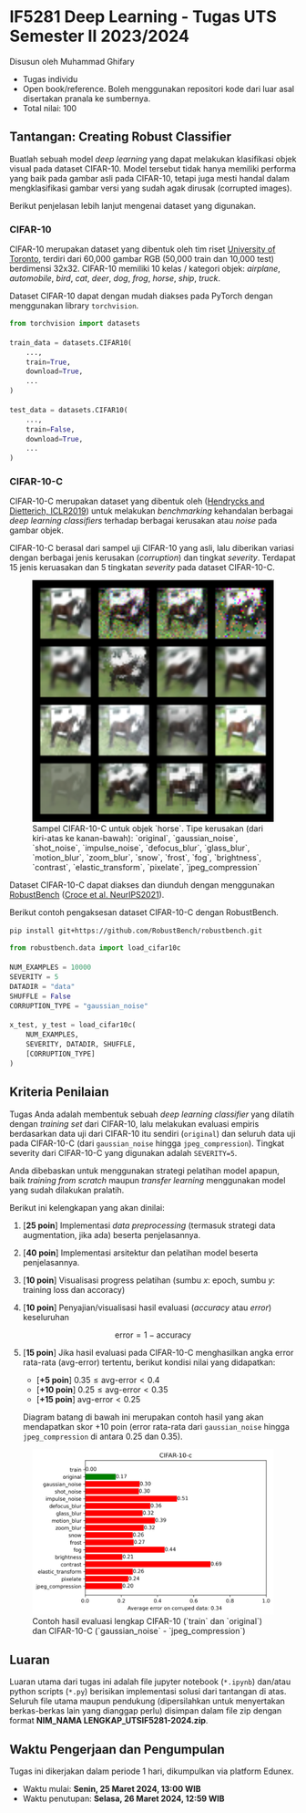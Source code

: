 # IF5281 Deep Learning - Tugas UTS Semester II 2023/2024
Disusun oleh Muhammad Ghifary

- Tugas individu 
- Open book/reference. Boleh menggunakan repositori kode dari luar asal disertakan pranala ke sumbernya.
- Total nilai: 100


## Tantangan: Creating Robust Classifier
Buatlah sebuah model *deep learning* yang dapat melakukan klasifikasi objek visual pada dataset CIFAR-10. Model tersebut tidak hanya memiliki performa yang baik pada gambar asli pada CIFAR-10, tetapi juga mesti handal dalam mengklasifikasi gambar versi yang sudah agak dirusak (corrupted images).

Berikut penjelasan lebih lanjut mengenai dataset yang digunakan.

### CIFAR-10
CIFAR-10 merupakan dataset yang dibentuk oleh tim riset [University of Toronto](https://www.cs.toronto.edu/~kriz/cifar.html), terdiri dari 60,000 gambar RGB (50,000 train dan 10,000 test) berdimensi 32x32. CIFAR-10 memiliki 10 kelas / kategori objek: *airplane*, *automobile*, *bird*, *cat*, *deer*, *dog*, *frog*, *horse*, *ship*, *truck*.

Dataset CIFAR-10 dapat dengan mudah diakses pada PyTorch dengan menggunakan library `torchvision`.

```python
from torchvision import datasets

train_data = datasets.CIFAR10(
    ...,
    train=True,
    download=True,
    ...
)

test_data = datasets.CIFAR10(
    ...,
    train=False,
    download=True,
    ...
)
```


### CIFAR-10-C
CIFAR-10-C merupakan dataset yang dibentuk oleh ([Hendrycks and Dietterich, ICLR2019](https://arxiv.org/pdf/1903.12261v1.pdf)) untuk melakukan *benchmarking* kehandalan berbagai *deep learning classifiers* terhadap berbagai kerusakan atau *noise* pada gambar objek.

CIFAR-10-C berasal dari sampel uji CIFAR-10 yang asli, lalu diberikan variasi dengan berbagai jenis kerusakan (*corruption*) dan tingkat *severity*. Terdapat 15 jenis keruasakan dan 5 tingkatan *severity* pada dataset CIFAR-10-C.

<figure class="image">
    <img src="horse-cifar10c.png" width="600">
    <figcaption>Sampel CIFAR-10-C untuk objek `horse`. Tipe kerusakan (dari kiri-atas ke kanan-bawah): `original`, `gaussian_noise`, `shot_noise`, `impulse_noise`, `defocus_blur`, `glass_blur`, `motion_blur`, `zoom_blur`, `snow`, `frost`, `fog`, `brightness`, `contrast`, `elastic_transform`, `pixelate`, `jpeg_compression`</figcaption>
</figure>

Dataset CIFAR-10-C dapat diakses dan diunduh dengan menggunakan [RobustBench](https://github.com/RobustBench/robustbench) ([Croce et al. NeurIPS2021](https://arxiv.org/abs/2010.09670)).

Berikut contoh pengaksesan dataset CIFAR-10-C dengan RobustBench.

`pip install git+https://github.com/RobustBench/robustbench.git`

```python
from robustbench.data import load_cifar10c

NUM_EXAMPLES = 10000
SEVERITY = 5
DATADIR = "data"
SHUFFLE = False
CORRUPTION_TYPE = "gaussian_noise"

x_test, y_test = load_cifar10c(
    NUM_EXAMPLES,
    SEVERITY, DATADIR, SHUFFLE,
    [CORRUPTION_TYPE]
)
```

## Kriteria Penilaian
Tugas Anda adalah membentuk sebuah *deep learning classifier* yang dilatih dengan *training set* dari CIFAR-10, lalu melakukan evaluasi empiris berdasarkan data uji dari CIFAR-10 itu sendiri (`original`) dan seluruh data uji pada CIFAR-10-C (dari `gaussian_noise` hingga `jpeg_compression`). Tingkat severity dari CIFAR-10-C yang digunakan adalah `SEVERITY=5`.

Anda dibebaskan untuk menggunakan strategi pelatihan model apapun, baik *training from scratch* maupun *transfer learning* menggunakan model yang sudah dilakukan pralatih.

Berikut ini kelengkapan yang akan dinilai:

1. [__25 poin__] Implementasi *data preprocessing* (termasuk strategi data augmentation, jika ada) beserta penjelasannya.

2. [__40 poin__] Implementasi arsitektur dan pelatihan model beserta penjelasannya.

3. [__10 poin__] Visualisasi progress pelatihan (sumbu $x$: epoch, sumbu $y$: training loss dan accoracy)

4. [__10 poin__] Penyajian/visualisasi hasil evaluasi (*accuracy* atau *error*) keseluruhan 

$$\mathrm{error} = 1 - \mathrm{accuracy}$$

5. [__15 poin__] Jika hasil evaluasi pada CIFAR-10-C menghasilkan angka error rata-rata ($\text{avg-error}$) tertentu, berikut kondisi nilai yang didapatkan:
    - [__+5 poin__] $0.35 \leq \text{avg-error} < 0.4$
    - [__+10 poin__] $0.25 \leq \text{avg-error} < 0.35$
    - [__+15 poin__] $\text{avg-error} < 0.25$

    Diagram batang di bawah ini merupakan contoh hasil yang akan mendapatkan skor +10 poin (error rata-rata dari `gaussian_noise` hingga `jpeg_compression` di antara 0.25 dan 0.35).

<figure class="image">
    <img src="results_examples2.png" width="600">
    <figcaption>Contoh hasil evaluasi lengkap CIFAR-10 (`train` dan `original`) dan CIFAR-10-C (`gaussian_noise` - `jpeg_compression`)</figcaption>
</figure>

## Luaran
Luaran utama dari tugas ini adalah file jupyter notebook (`*.ipynb`) dan/atau python scripts (`*.py`) berisikan implementasi solusi dari tantangan di atas. Seluruh file utama maupun pendukung (dipersilahkan untuk menyertakan berkas-berkas lain yang dianggap perlu) disimpan dalam file zip dengan format **NIM_NAMA LENGKAP_UTSIF5281-2024.zip**.

## Waktu Pengerjaan dan Pengumpulan
Tugas ini dikerjakan dalam periode 1 hari, dikumpulkan via platform Edunex.
- Waktu mulai: **Senin, 25 Maret 2024, 13:00 WIB**
- Waktu penutupan: **Selasa, 26 Maret 2024, 12:59 WIB**


